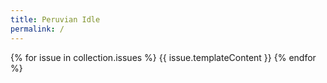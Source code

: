 ```yaml
---
title: Peruvian Idle
permalink: /
---
```


{% for issue in collection.issues %}
  {{ issue.templateContent }}
{% endfor %}